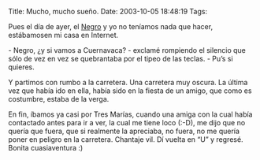 Title: Mucho, mucho sueño.
Date: 2003-10-05 18:48:19
Tags: 

<p>Pues el día de ayer, el <a href="mailto:guorloma@hotmail.com">Negro</a> y yo no teníamos nada que hacer, estábamosen mi casa en Internet.</p>

<p>- Negro, ¿y si vamos a Cuernavaca? - exclamé rompiendo el silencio que sólo de vez en vez se quebrantaba por el tipeo de las teclas. - Pu&#8217;s si quieres.</p>

<p>Y partimos con rumbo a la carretera. Una carretera muy oscura. La última vez que había ido en ella, había sido en la fiesta de un amigo, que como es costumbre, estaba de la verga.</p>

<p>En fin, íbamos ya casi por Tres Marías, cuando una amiga con la cual había contactado antes para ir a ver, la cual me tiene loco (:-D), me dijo que no quería que fuera, que si realmente la apreciaba, no fuera, no me quería poner en peligro en la carretera. Chantaje vil. Dí vuelta en &#8220;U&#8221; y regresé. Bonita cuasiaventura :)</p>
